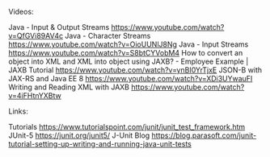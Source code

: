 Videos:

Java - Input & Output Streams https://www.youtube.com/watch?v=QfGVi89AV4c
Java - Character Streams https://www.youtube.com/watch?v=OioUUNlJ8Ng
Java - Input Streams https://www.youtube.com/watch?v=S8btCYVobM4
How to convert an object into XML and XML into object using JAXB? - Employee Example | JAXB Tutorial  https://www.youtube.com/watch?v=ynBI0YrTjxE
JSON-B with JAX-RS and Java EE 8 https://www.youtube.com/watch?v=XDi3UYwauFI
Writing and Reading XML with JAXB https://www.youtube.com/watch?v=4iFHtnYXBtw

Links:

Tutorials https://www.tutorialspoint.com/junit/junit_test_framework.htm
JUnit-5 https://junit.org/junit5/
J-Unit Blog https://blog.parasoft.com/junit-tutorial-setting-up-writing-and-running-java-unit-tests
